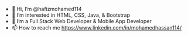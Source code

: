 - 👋 Hi, I’m @hafizmohamed114
- 👀 I’m interested in HTML, CSS, Java, & Bootstrap
- 🌱 I’m a Full Stack Web Developer & Mobile App Developer
- 📫 How to reach me https://www.linkedin.com/in/mohamedhassan114/


